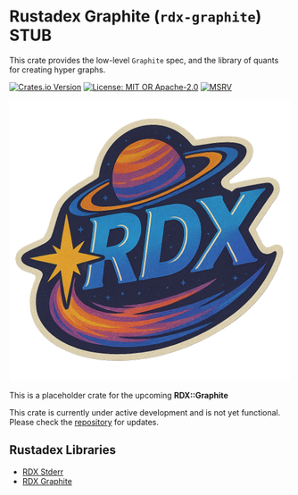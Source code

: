 # Rustadex Graphite (`rdx-graphite`) STUB


This crate provides the low-level `Graphite` spec, and the library of quants for creating hyper graphs. 

[![Crates.io Version](https://img.shields.io/crates/v/rdx-graphite.svg)](https://crates.io/crates/rdx-stderr)
[![License: MIT OR Apache-2.0](https://img.shields.io/crates/l/rdx-stderr.svg)](https://github.com/rustadex/stderr/blob/main/LICENSE-MIT)
[![MSRV](https://img.shields.io/badge/msrv-1.70.0-blue.svg)](https://blog.rust-lang.org/2023/06/01/Rust-1.70.0.html)




<p align="center">
  <img src="https://raw.githubusercontent.com/rustadex/rustadex/main/.github/assets/logo.png" alt="placerholder" width="600">
</p>


This is a placeholder crate for the upcoming **RDX::Graphite**


This crate is currently under active development and is not yet functional. Please check the [repository](https://github.com/rustadex/rustadex) for updates.

## Rustadex Libraries

* [RDX Stderr](https://crates.io/crates/rdx-stderr)
* [RDX Graphite](https://crates.io/crates/rdx-graphite)
